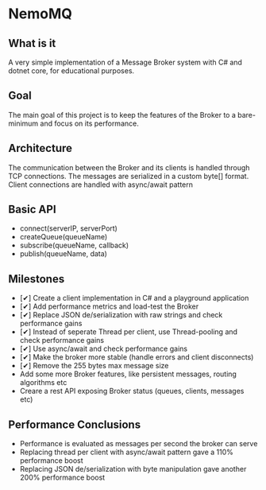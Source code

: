 # NemoMQ

## What is it
A very  simple implementation of a Message Broker system with C# and dotnet core, for educational purposes. 

## Goal
The main goal of this project is to keep the features of the Broker to a bare-minimum and focus on its performance.

## Architecture
The communication between the Broker and its clients is handled through TCP connections. The messages are serialized in a custom byte[] format. Client connections are handled with async/await pattern

## Basic API
* connect(serverIP, serverPort)
* createQueue(queueName)
* subscribe(queueName, callback)
* publish(queueName, data)

## Milestones
* [✔] Create a client implementation in C# and a playground application
* [✔] Add performance metrics and load-test the Broker
* [✔] Replace JSON de/serialization with raw strings and check performance gains
* [✔] Instead of seperate Thread per client, use Thread-pooling and check performance gains
* [✔] Use async/await and check performance gains 
* [✔] Make the broker more stable (handle errors and client disconnects)
* [✔] Remove the 255 bytes max message size
* Add some more Broker features, like persistent messages, routing algorithms etc
* Creare a rest API exposing Broker status (queues, clients, messages etc)

## Performance Conclusions

* Performance is evaluated as messages per second the broker can serve
* Replacing thread per client with async/await pattern gave a 110% performance boost
* Replacing JSON de/serialization with byte manipulation gave another 200% performance boost